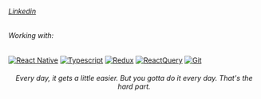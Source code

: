 ###### <!-- [Portifolio Website](https://portifolio-nathahernandez.vercel.app/)<br> -->[Linkedin](https://www.linkedin.com/in/nhcorrea/)

###### Working with:
[![React Native](https://img.shields.io/badge/React%20native-18181B?style=flat-square&logo=React)](https://reactnative.dev/)
[![Typescript](https://img.shields.io/badge/Typescript-18181B?style=flat-square&logo=TypeScript)](https://www.typescriptlang.org/)
[![Redux](https://img.shields.io/badge/Redux-18181B?style=flat-square&logo=redux&logoColor=764ABC)](https://redux.js.org/)
[![ReactQuery](https://img.shields.io/badge/ReactQuery-18181B?style=flat-square&logo=reactquery&logoColor=FF4154)](https://tanstack.com/query/latest)
[![Git](https://img.shields.io/badge/Git-18181B?style=flat-square&logo=Git)](https://git-scm.com/)

<div align=center>

###### Every day, it gets a little easier. But you gotta do it every day. That's the hard part.
</div>
